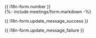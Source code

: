 <div class="wb-frmvld">
    <form name="meeting-form" id="edit-meeting-form" method="post" action="#" class="form-horizontal wb-postback" data-wb-postback="{&quot;success&quot;:&quot;.success-message&quot;,&quot;failure&quot;:&quot;.failure-message&quot;,&quot;content&quot;:&quot;.form-content&quot;}">
        <div class="form-content">
            <div class="form-group mrgn-bttm-0">
                <label class="col-sm-4 control-label hide" for="meetingNumber"><span class="field-name">{{ i18n-form.number }}</span></label>
                <div class="col-md-8">
                    <input type="hidden" class="form-control" name="meetingNumber" id="meetingNumber" tabindex="-1" />
                </div>
            </div>
            {%- include meetings/form.markdown -%}
        </div>
    </form>
    <section class="alert alert-success success-message hide">
        <p>{{ i18n-form.update_message_success }}</p>
    </section>
    <section class="alert alert-danger failure-message hide">
        <p>{{ i18n-form.update_message_failure }}</p>
    </section>
</div>